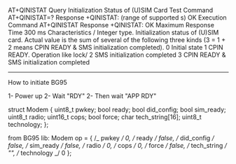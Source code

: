 AT+QINISTAT Query Initialization Status of (U)SIM Card
Test Command
AT+QINISTAT=?
Response
+QINISTAT: (range of supported <status>s)
OK
Execution Command
AT+QINISTAT
Response
+QINISTAT: <status>
OK
Maximum Response Time 300 ms
Characteristics /
<status> Integer type. Initialization status of (U)SIM card. Actual value is the sum of several of the
following three kinds (3 = 1 + 2 means CPIN READY & SMS initialization completed).
0 Initial state
1 CPIN READY. Operation like lock/
2 SMS initialization completed
3 CPIN READY & SMS initialization completed

---

How to initiate BG95

1- Power up
2- Wait "RDY"
2- Then wait "APP RDY"

struct Modem {
uint8_t pwkey;
bool ready;
bool did_config;
bool sim_ready;
uint8_t radio;
uint16_t cops;
bool force;
char tech_string[16];
uint8_t technology;
};

from BG95 lib:
Modem op = {
/_ pwkey _/ 0,
/_ ready _/ false,
/_ did_config _/ false,
/_ sim_ready _/ false,
/_ radio _/ 0,
/_ cops _/ 0,
/_ force _/ false,
/_ tech_string _/ "",
/_ technology _/ 0
};
